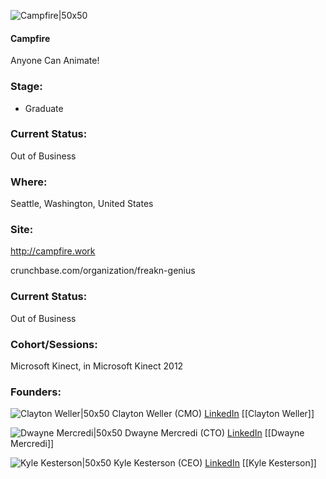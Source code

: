 

![Campfire|50x50](https://apimg.techstars.com/connect/images/image_files/5361/3587/a6e7/4bae/2600/0002/original/freak'n_genius.jpg)

#### Campfire
Anyone Can Animate!

### Stage: 
 - Graduate 

### Current Status: 
Out of Business

### Where:
Seattle, Washington, United States

### Site:
http://campfire.work



crunchbase.com/organization/freakn-genius

### Current Status: 
Out of Business

### Cohort/Sessions: 
Microsoft Kinect, in Microsoft Kinect 2012

### Founders: 

![Clayton Weller|50x50](https://s3.amazonaws.com/photos.angel.co/users/141605-medium_jpg?1340579674) Clayton Weller (CMO) [LinkedIn](https://linkedin.com/in/claytonweller) [[Clayton Weller]]

![Dwayne Mercredi|50x50](https://s3.amazonaws.com/photos.angel.co/users/50957-medium_jpg?1319689391) Dwayne Mercredi (CTO) [LinkedIn](https://linkedin.com/in/dwaynemercredi) [[Dwayne Mercredi]]

![Kyle Kesterson|50x50](https://s3.amazonaws.com/photos.angel.co/users/118628-medium_jpg?1334723398) Kyle Kesterson (CEO) [LinkedIn](https://linkedin.com/in/kylekesterson) [[Kyle Kesterson]]


